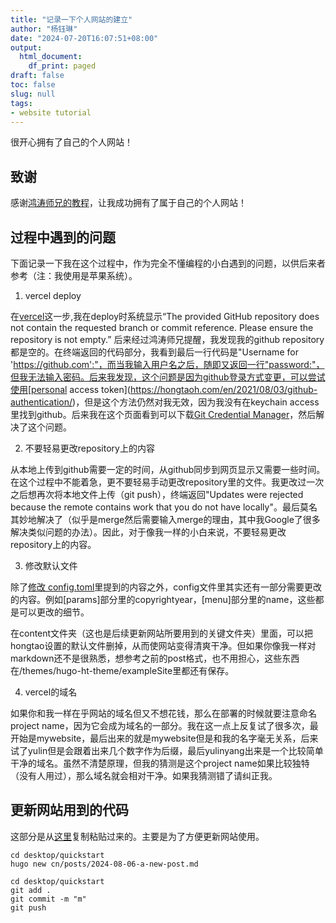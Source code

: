 ```yaml
---
title: "记录一下个人网站的建立"
author: "杨钰琳"
date: "2024-07-20T16:07:51+08:00"
output:
  html_document:
    df_print: paged
draft: false
toc: false
slug: null
tags:
- website tutorial
---
```


很开心拥有了自己的个人网站！

## 致谢
感谢[鸿涛师兄的教程](https://hongtaoh.com/cn/2024/03/22/personal-website-tutorial/)，让我成功拥有了属于自己的个人网站！

## 过程中遇到的问题
下面记录一下我在这个过程中，作为完全不懂编程的小白遇到的问题，以供后来者参考（注：我使用是苹果系统）。

1. vercel deploy

在[vercel](https://hongtaoh.com/cn/2024/03/22/personal-website-tutorial/#vercel)这一步,我在deploy时系统显示“The provided GitHub repository does not contain the requested branch or commit reference. Please ensure the repository is not empty.” 后来经过鸿涛师兄提醒，我发现我的github repository 都是空的。在终端返回的代码部分，我看到最后一行代码是"Username for 'https://github.com':"，而当我输入用户名之后，随即又返回一行"password:"，但我无法输入密码。后来我发现，这个问题是因为github登录方式变更，可以尝试使用[personal access token](https://hongtaoh.com/en/2021/08/03/github-authentication/)，但是这个方法仍然对我无效，因为我没有在keychain access里找到github。后来我在这个页面看到可以下载[Git Credential Manager](https://docs.github.com/en/get-started/getting-started-with-git/updating-credentials-from-the-macos-keychain)，然后解决了这个问题。

2. 不要轻易更改repository上的内容

从本地上传到github需要一定的时间，从github同步到网页显示又需要一些时间。在这个过程中不能着急，更不要轻易手动更改repository里的文件。我更改过一次之后想再次将本地文件上传（git push），终端返回"Updates were rejected because the remote contains work that you do not have locally"。最后莫名其妙地解决了（似乎是merge然后需要输入merge的理由，其中我Google了很多解决类似问题的办法）。因此，对于像我一样的小白来说，不要轻易更改repository上的内容。

3. 修改默认文件

除了[修改 config.toml](https://hongtaoh.com/cn/2024/03/22/personal-website-tutorial/#%E4%BF%AE%E6%94%B9-configtoml)里提到的内容之外，config文件里其实还有一部分需要更改的内容。例如[params]部分里的copyrightyear，[menu]部分里的name，这些都是可以更改的细节。

在content文件夹（这也是后续更新网站所要用到的关键文件夹）里面，可以把hongtao设置的默认文件删掉，从而使网站变得清爽干净。但如果你像我一样对markdown还不是很熟悉，想参考之前的post格式，也不用担心，这些东西在/themes/hugo-ht-theme/exampleSite里都还有保存。

4. vercel的域名

如果你和我一样在乎网站的域名但又不想花钱，那么在部署的时候就要注意命名project name，因为它会成为域名的一部分。我在这一点上反复试了很多次，最开始是mywebsite，最后出来的就是mywebsite但是和我的名字毫无关系，后来试了yulin但是会跟着出来几个数字作为后缀，最后yulinyang出来是一个比较简单干净的域名。虽然不清楚原理，但我的猜测是这个project name如果比较独特（没有人用过），那么域名就会相对干净。如果我猜测错了请纠正我。

## 更新网站用到的代码

这部分是从[这里](https://hongtaoh.com/cn/2024/03/22/personal-website-tutorial/#%E5%90%8E%E7%BB%AD)复制粘贴过来的。主要是为了方便更新网站使用。

```
cd desktop/quickstart
hugo new cn/posts/2024-08-06-a-new-post.md
```

```
cd desktop/quickstart
git add .
git commit -m "m"
git push
```
